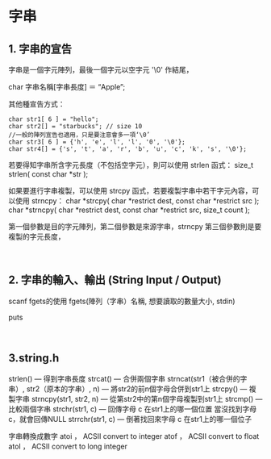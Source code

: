 
# 字串

## 1. 字串的宣告

字串是一個字元陣列，最後一個字元以空字元 '\0' 作結尾，

char 字串名稱[字串長度] ＝ “Apple”;

其他種宣告方式：

```
char str1[ 6 ] = "hello";
char str2[] = "starbucks"; // size 10
//一般的陣列宣告也適用，只是要注意會多一項‘\0’
char str3[ 6 ] = {'h', 'e', 'l', 'l', '0', '\0'};
char str4[] = {'s', 't', 'a', 'r', 'b', 'u', 'c', 'k', 's', '\0'};
```


若要得知字串所含字元長度（不包括空字元），則可以使用 strlen 函式：
size_t strlen( const char *str );


如果要進行字串複製，可以使用 strcpy 函式，若要複製字串中若干字元內容，可以使用 strncpy：
char *strcpy( char *restrict dest, const char *restrict src );
char *strncpy( char *restrict dest, const char *restrict src, size_t count );

第一個參數是目的字元陣列，第二個參數是來源字串，strncpy 第三個參數則是要複製的字元長度，

&emsp;<!--空行-->


## 2. 字串的輸入、輸出 (String Input / Output)
scanf
fgets的使用
fgets(陣列（字串）名稱, 想要讀取的數量大小, stdin)

puts

&emsp;<!--空行-->

## 3.string.h
strlen() — 得到字串長度
strcat() — 合併兩個字串
strncat(str1（被合併的字串）, str2（原本的字串）, n) — 將str2的前n個字母合併到str1上
strcpy() — 複製字串
strncpy(str1, str2, n) — 從第str2中的第n個字母複製到str1上
strcmp() — 比較兩個字串
strchr(str1, c) — 回傳字母 c 在str1上的哪一個位置  當沒找到字母c，就會回傳NULL
strrchr(str1, c) — 倒著找回來字母 c 在str1上的哪一個位子

字串轉換成數字
atoi ， ACSII convert to integer
atof ， ACSII convert to float
atol ， ACSII convert to long integer